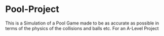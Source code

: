 # Pool-Project

This is a Simulation of a Pool Game made to be as accurate as possible in terms of the physics of the collisions and balls etc. For an A-Level Project
